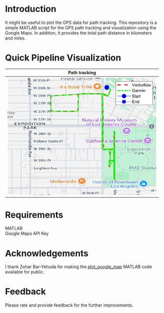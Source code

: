 # Introduction
It might be useful to plot the GPS data for path tracking. This repository is a simple MATLAB script for the GPS path tracking and visualization using the Google Maps. In addition, it provides the total path distance in kilometers and miles.

# Quick Pipeline Visualization
| Path tracking |
| ------------- |
| ![](assets/path_plot.png) |

# Requirements
MATLAB <br />
Google Maps API Key

# Acknowledgements
I thank Zohar Bar-Yehuda for making the [plot_google​_map](https://www.mathworks.com/matlabcentral/fileexchange/27627-zoharby-plot_google_map) MATLAB code available for public.

# Feedback
Please rate and provide feedback for the further improvements.
